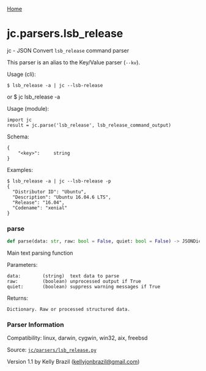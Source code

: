 [Home](https://kellyjonbrazil.github.io/jc/)
<a id="jc.parsers.lsb_release"></a>

# jc.parsers.lsb\_release

jc - JSON Convert `lsb_release` command parser

This parser is an alias to the Key/Value parser (`--kv`).

Usage (cli):

    $ lsb_release -a | jc --lsb-release

or
    $ jc lsb_release -a

Usage (module):

    import jc
    result = jc.parse('lsb_release', lsb_release_command_output)

Schema:

    {
        "<key>":     string
    }

Examples:

    $ lsb_release -a | jc --lsb-release -p
    {
      "Distributor ID": "Ubuntu",
      "Description": "Ubuntu 16.04.6 LTS",
      "Release": "16.04",
      "Codename": "xenial"
    }

<a id="jc.parsers.lsb_release.parse"></a>

### parse

```python
def parse(data: str, raw: bool = False, quiet: bool = False) -> JSONDictType
```

Main text parsing function

Parameters:

    data:        (string)  text data to parse
    raw:         (boolean) unprocessed output if True
    quiet:       (boolean) suppress warning messages if True

Returns:

    Dictionary. Raw or processed structured data.

### Parser Information
Compatibility:  linux, darwin, cygwin, win32, aix, freebsd

Source: [`jc/parsers/lsb_release.py`](https://github.com/kellyjonbrazil/jc/blob/master/jc/parsers/lsb_release.py)

Version 1.1 by Kelly Brazil (kellyjonbrazil@gmail.com)
